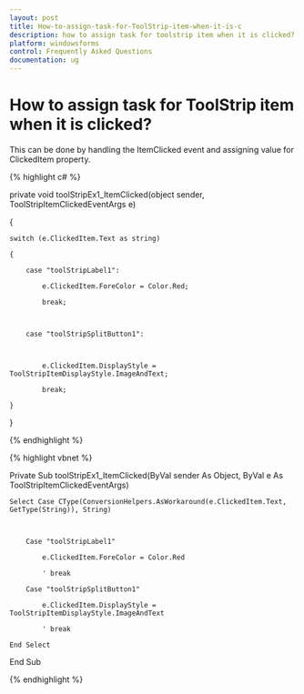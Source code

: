 ```yaml
---
layout: post
title: How-to-assign-task-for-ToolStrip-item-when-it-is-c
description: how to assign task for toolstrip item when it is clicked?
platform: windowsforms
control: Frequently Asked Questions
documentation: ug
---
```


# How to assign task for ToolStrip item when it is clicked?

This can be done by handling the ItemClicked event and assigning value for ClickedItem property.

{% highlight c# %}

private void toolStripEx1_ItemClicked(object sender, ToolStripItemClickedEventArgs e)

{

    switch (e.ClickedItem.Text as string)

    {

        case "toolStripLabel1":

            e.ClickedItem.ForeColor = Color.Red;

            break;



        case "toolStripSplitButton1":



            e.ClickedItem.DisplayStyle = ToolStripItemDisplayStyle.ImageAndText;

            break;

    }

} 

{% endhighlight  %}

{% highlight vbnet %}

Private Sub toolStripEx1_ItemClicked(ByVal sender As Object, ByVal e As ToolStripItemClickedEventArgs)

    Select Case CType(ConversionHelpers.AsWorkaround(e.ClickedItem.Text, GetType(String)), String)



        Case "toolStripLabel1"

            e.ClickedItem.ForeColor = Color.Red

            ' break 

        Case "toolStripSplitButton1"

            e.ClickedItem.DisplayStyle = ToolStripItemDisplayStyle.ImageAndText

            ' break 

    End Select

End Sub

{% endhighlight  %}

